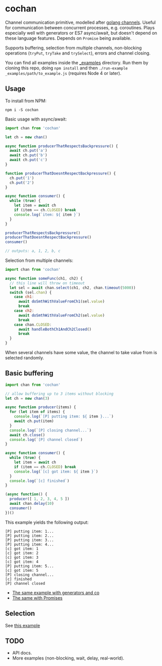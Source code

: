 # cochan

Channel communication primitive, modelled after [golang channels]. Useful for
communication between concurrent processes, e.g. coroutines. Plays especially
well with generators or ES7 async/await, but doesn't depend on these language
features. Depends on `Promise` being available.

Supports buffering, selection from multiple channels, non-blocking operations
(`tryPut`, `tryTake` and `trySelect`), errors and channel closing.

[golang channels]: https://tour.golang.org/concurrency/2

You can find all examples inside the [_examples](_examples) directory.
Run them by cloning this repo, doing `npm install` and then
`./run-example _examples/path/to_example.js` (requires Node 4 or later).


## Usage

To install from NPM:

```test
npm i -S cochan
```

Basic usage with async/await:

```js
import chan from 'cochan'

let ch = new chan()

async function producerThatRespectsBackpressure() {
  await ch.put('a')
  await ch.put('b')
  await ch.put('c')
}

function producerThatDoesntRespectBackpressure() {
  ch.put('1')
  ch.put('2')
}

async function consumer() {
  while (true) {
    let item = await ch
    if (item == ch.CLOSED) break
    console.log(`item: ${ item }`)
  }
}

producerThatRespectsBackpressure()
producerThatDoesntRespectBackpressure()
consumer()

// outputs: a, 1, 2, b, c
```

Selection from multiple channels:

```js
import chan from 'cochan'

async function someFunc(ch1, ch2) {
  // this line will throw on timeout
  let sel = await chan.select(ch1, ch2, chan.timeout(5000))
  switch (sel.chan) {
    case ch1:
      await doSmthWithValueFromCh1(sel.value)
      break
    case ch2:
      await doSmthWithValueFromCh2(sel.value)
      break
    case chan.CLOSED:
      await handleBothCh1AndCh2Closed()
      break
  }
}
```

When several channels have some value, the channel to take value from
is selected randomly.


## Basic buffering

```js
import chan from 'cochan'

// allow buffering up to 3 items without blocking
let ch = new chan(3)

async function producer(items) {
  for (let item of items) {
    console.log(`[P] putting item: ${ item }...`)
    await ch.put(item)
  }
  console.log(`[P] closing channel...`)
  await ch.close()
  console.log(`[P] channel closed`)
}

async function consumer() {
  while (true) {
    let item = await ch
    if (item == ch.CLOSED) break
    console.log(`[c] got item: ${ item }`)
  }
  console.log(`[c] finished`)
}

(async function() {
  producer([ 1, 2, 3, 4, 5 ])
  await chan.delay(10)
  consumer()
})()
```

This example yields the following output:

```text
[P] putting item: 1...
[P] putting item: 2...
[P] putting item: 3...
[P] putting item: 4...
[c] got item: 1
[c] got item: 2
[c] got item: 3
[c] got item: 4
[P] putting item: 5...
[c] got item: 5
[P] closing channel...
[c] finished
[P] channel closed
```

* [The same example with generators and co](_examples/generators-co/1-buffer.js)
* [The same with Promises](_examples/promises/1-buffer.js)


## Selection

See [this example](_examples/async-await/2-select.js)


## TODO

* API docs.
* More examples (non-blocking, wait, delay, real-world).
